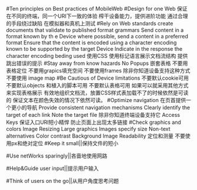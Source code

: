 #Ten principles on Best practices of MobileWeb
#Design for one Web
    保证在不同的终端，同一个URI下一致的体验
    榨干设备能力，提供进阶功能
    通过合理的手段绕过缺陷
    在模拟器和真机上测试
#Rely on Web standards
    create documents that validate to published format grammars
    Send content in a format known by th e Device
    where possible, send a content in a preferred format
    Ensure that the content is encoded using a character encoding known to be supported  by the target Device
    Indicate in the response the character encoding beding used
    使用CSS
    使用标记语言展示文档流结构
    提供跳出错误的提示
#Stay away from  know hazards
    No Popups
    嵌套表格
    不要用表格定位
    不要用grapics填充空间
    不要使用frames
    除非你知道设备支持这种方式不要使用 image map
#Be Cautious of Device limitations
    不要默认cookie可用
    不要默认objects 和植入的脚本可用
    不要默认表格可用
    如果可以就采用其他方式来实现表格展示
    有效地组织文档流，放置CSS样式表加载不了的时候依然是可读的
    保证文本在颜色失效的情况下依然可读。
#Optimize navigation
    在页首提供一个更小的导航
    Provide consistent navigation mechanisms
    Clearly identify the target of each link
    Note the target file 除非你知道终端设备支持它
    Access Keys
    保证入口URI短小精悍
    防止页面上出现太多链接
#Check graphics and colors
    Image Resizing
    Large graphics
    Images specify size
    Non-text alternatives
    Color contrast
    Background Image Readability
    定位和测量
        不要使用px和绝对定位
#Keep it small||保持文件的短小

#Use netWorks sparingly||吝啬地使用网路

#Help&Guide user input||提示用户输入

#Think of users on the go||从用户角度思考问题
